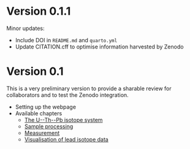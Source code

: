 # Version 0.1.1
Minor updates: 
* Include DOI in `README.md` and `quarto.yml`
* Update CITATION.cff to optimise information harvested by Zenodo

# Version 0.1 

This is a very preliminary version to provide a sharable review for collaborators and to test the Zenodo integration. 

* Setting up the webpage
* Available chapters
  - [The U--Th--Pb isotope system](isotope_system.qmd)
  - [Sample processing](sample_processing.qmd)
  - [Measurement](measurement.qmd)
  - [Visualisation of lead isotope data](visualisation.qmd)
